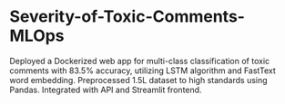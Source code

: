 # Severity-of-Toxic-Comments-MLOps
Deployed a Dockerized web app for multi-class classification of toxic comments with 83.5% accuracy, utilizing LSTM algorithm and FastText word embedding. Preprocessed 1.5L dataset to high standards using Pandas. Integrated with API and Streamlit frontend.
